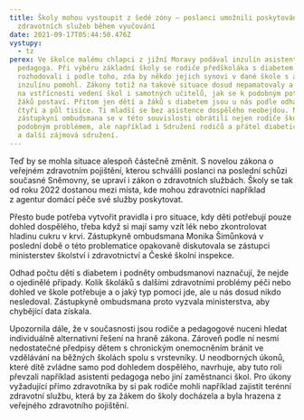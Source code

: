 ```yaml
---
title: Školy mohou vystoupit z šedé zóny – poslanci umožnili poskytování
  zdravotních služeb během vyučování
date: 2021-09-17T05:44:50.476Z
vystupy:
  - tz
perex: Ve školce malému chlapci z jižní Moravy podával inzulín asistent
  pedagoga. Při výběru základní školy se rodiče předškoláka s diabetem
  rozhodovali i podle toho, zda by někdo jejich synovi v dané škole s aplikací
  inzulínu pomohl. Zákony totiž na takové situace dosud nepamatovaly a záleželo
  na vstřícnosti vedení škol i samotných učitelů, jak se k podobným potřebám
  žáků postaví. Přitom jen dětí a žáků s diabetem jsou u nás podle odhadů na
  čtyři a půl tisíce. Ti mladší se bez asistence dospělého neobejdou. Na
  zástupkyni ombudsmana se v této souvislosti obrátili nejen rodiče školáků s
  podobným problémem, ale například i Sdružení rodičů a přátel diabetických dětí
  a další zájmová sdružení.
---
```

<p>Teď by se mohla situace alespoň částečně změnit. S novelou zákona o veřejném zdravotním pojištění, kterou schválili poslanci na poslední schůzi současné Sněmovny, se upraví i zákon o zdravotních službách. Školy se tak od roku 2022 dostanou mezi místa, kde mohou zdravotníci například z&nbsp;agentur domácí péče své služby poskytovat.</p>

<p>Přesto bude potřeba vytvořit pravidla i pro situace, kdy děti potřebují pouze dohled dospělého, třeba když si mají samy vzít lék nebo zkontrolovat hladinu cukru v&nbsp;krvi. Zástupkyně ombudsmana Monika Šimůnková v poslední době o této problematice opakovaně diskutovala se zástupci ministerstev školství i zdravotnictví a České školní inspekce.</p>

<p>Odhad počtu dětí s&nbsp;diabetem i podněty ombudsmanovi naznačují, že nejde o ojedinělé případy. Kolik školáků s&nbsp;dalšími zdravotními problémy péči nebo dohled ve škole potřebuje a o jaký typ pomoci jde, ale u nás dosud nikdo nesledoval. Zástupkyně ombudsmana proto vyzvala&nbsp;ministerstva, aby chybějící data získala.</p>

<p>Upozornila dále, že v současnosti jsou rodiče a pedagogové nuceni hledat individuálně alternativní řešení na hraně zákona. Zároveň podle ní nesmí nedostatečné předpisy dětem s chronickým onemocněním bránit ve vzdělávání na běžných školách spolu s&nbsp;vrstevníky. U neodborných úkonů, které dítě zvládne samo pod dohledem dospělého, navrhuje, aby tuto roli převzali například asistenti pedagoga nebo jiní zaměstnanci škol. Pro úkony vyžadující přímo zdravotníka by si pak rodiče mohli například zajistit terénní zdravotní službu, která by za žákem do školy docházela a byla hrazena z veřejného zdravotního pojištění.</p>

